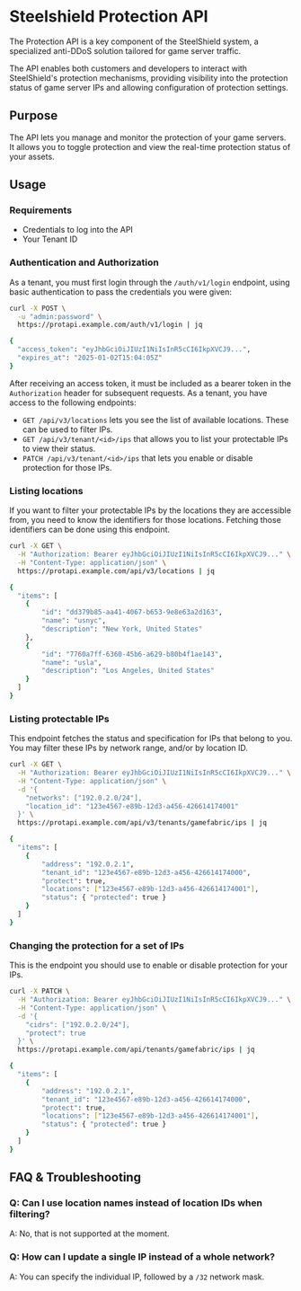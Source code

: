 # Steelshield Protection API

The Protection API is a key component of the SteelShield system, a specialized anti-DDoS solution tailored for game server traffic.

The API enables both customers and developers to interact with SteelShield's protection mechanisms, providing visibility into the protection status of game server IPs and allowing configuration of protection settings.

## Purpose

The API lets you manage and monitor the protection of your game servers.
It allows you to toggle protection and view the real-time protection status of your assets.

## Usage

### Requirements

* Credentials to log into the API
* Your Tenant ID

### Authentication and Authorization

As a tenant, you must first login through the `/auth/v1/login` endpoint, using basic authentication to pass the credentials you were given:

```bash
curl -X POST \
  -u "admin:password" \
  https://protapi.example.com/auth/v1/login | jq

{
  "access_token": "eyJhbGciOiJIUzI1NiIsInR5cCI6IkpXVCJ9...",
  "expires_at": "2025-01-02T15:04:05Z"
}
```

After receiving an access token, it must be included as a bearer token in the `Authorization` header for subsequent requests.
As a tenant, you have access to the following endpoints:

* `GET /api/v3/locations` lets you see the list of available locations. These can be used to filter IPs.
* `GET /api/v3/tenant/<id>/ips` that allows you to list your protectable IPs to view their status.
* `PATCH /api/v3/tenant/<id>/ips` that lets you enable or disable protection for those IPs.

### Listing locations

If you want to filter your protectable IPs by the locations they are accessible from, you need to know the identifiers for those locations.
Fetching those identifiers can be done using this endpoint.

```bash
curl -X GET \
  -H "Authorization: Bearer eyJhbGciOiJIUzI1NiIsInR5cCI6IkpXVCJ9..." \
  -H "Content-Type: application/json" \
  https://protapi.example.com/api/v3/locations | jq

{
  "items": [
    {
        "id": "dd379b85-aa41-4067-b653-9e8e63a2d163",
        "name": "usnyc",
        "description": "New York, United States"
    },
    {
        "id": "7760a7ff-6360-45b6-a629-b80b4f1ae143",
        "name": "usla",
        "description": "Los Angeles, United States"
    }
  ]
}
```

### Listing protectable IPs

This endpoint fetches the status and specification for IPs that belong to you.
You may filter these IPs by network range, and/or by location ID.

```bash
curl -X GET \
  -H "Authorization: Bearer eyJhbGciOiJIUzI1NiIsInR5cCI6IkpXVCJ9..." \
  -H "Content-Type: application/json" \
  -d '{
    "networks": ["192.0.2.0/24"],
    "location_id": "123e4567-e89b-12d3-a456-426614174001"
  }' \
  https://protapi.example.com/api/v3/tenants/gamefabric/ips | jq

{
  "items": [
    {
        "address": "192.0.2.1",
        "tenant_id": "123e4567-e89b-12d3-a456-426614174000",
        "protect": true,
        "locations": ["123e4567-e89b-12d3-a456-426614174001"],
        "status": { "protected": true }
    }
  ]
}
```

### Changing the protection for a set of IPs

This is the endpoint you should use to enable or disable protection for your IPs.

```bash
curl -X PATCH \
  -H "Authorization: Bearer eyJhbGciOiJIUzI1NiIsInR5cCI6IkpXVCJ9..." \
  -H "Content-Type: application/json" \
  -d '{
    "cidrs": ["192.0.2.0/24"],
    "protect": true
  }' \
  https://protapi.example.com/api/tenants/gamefabric/ips | jq

{
  "items": [
    {
        "address": "192.0.2.1",
        "tenant_id": "123e4567-e89b-12d3-a456-426614174000",
        "protect": true,
        "locations": ["123e4567-e89b-12d3-a456-426614174001"],
        "status": { "protected": true }
    }
  ]
}
```

## FAQ & Troubleshooting

### Q: Can I use location names instead of location IDs when filtering?

A: No, that is not supported at the moment.

### Q: How can I update a single IP instead of a whole network?

A: You can specify the individual IP, followed by a `/32` network mask.

